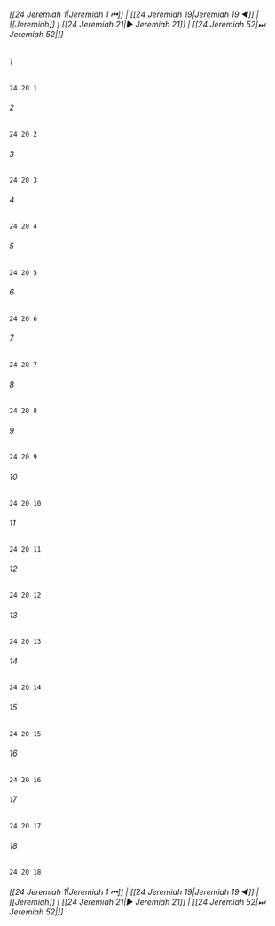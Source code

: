 
###### [[24 Jeremiah 1|Jeremiah 1 ⏮]] | [[24 Jeremiah 19|Jeremiah 19 ◀]] | [[Jeremiah]] | [[24 Jeremiah 21|▶ Jeremiah 21]] | [[24 Jeremiah 52|⏭ Jeremiah 52|]]

###### 1
``` verse
24 20 1 
```
###### 2
``` verse
24 20 2 
```
###### 3
``` verse
24 20 3 
```
###### 4
``` verse
24 20 4 
```
###### 5
``` verse
24 20 5 
```
###### 6
``` verse
24 20 6 
```
###### 7
``` verse
24 20 7 
```
###### 8
``` verse
24 20 8 
```
###### 9
``` verse
24 20 9 
```
###### 10
``` verse
24 20 10 
```
###### 11
``` verse
24 20 11 
```
###### 12
``` verse
24 20 12 
```
###### 13
``` verse
24 20 13 
```
###### 14
``` verse
24 20 14 
```
###### 15
``` verse
24 20 15 
```
###### 16
``` verse
24 20 16 
```
###### 17
``` verse
24 20 17 
```
###### 18
``` verse
24 20 18 
```

###### [[24 Jeremiah 1|Jeremiah 1 ⏮]] | [[24 Jeremiah 19|Jeremiah 19 ◀]] | [[Jeremiah]] | [[24 Jeremiah 21|▶ Jeremiah 21]] | [[24 Jeremiah 52|⏭ Jeremiah 52|]]

